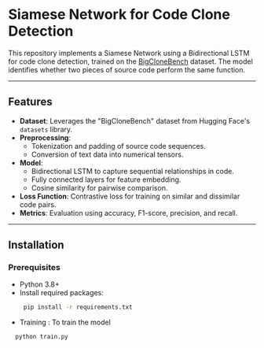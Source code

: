 # Siamese Network for Code Clone Detection

This repository implements a Siamese Network using a Bidirectional LSTM for code clone detection, trained on the [BigCloneBench](https://huggingface.co/datasets/google/code_x_glue_cc_clone_detection_big_clone_bench) dataset. The model identifies whether two pieces of source code perform the same function.

---

## Features

- **Dataset**: Leverages the "BigCloneBench" dataset from Hugging Face's `datasets` library.
- **Preprocessing**:
  - Tokenization and padding of source code sequences.
  - Conversion of text data into numerical tensors.
- **Model**:
  - Bidirectional LSTM to capture sequential relationships in code.
  - Fully connected layers for feature embedding.
  - Cosine similarity for pairwise comparison.
- **Loss Function**: Contrastive loss for training on similar and dissimilar code pairs.
- **Metrics**: Evaluation using accuracy, F1-score, precision, and recall.

---

## Installation

### Prerequisites
- Python 3.8+
- Install required packages:
  ```bash
   pip install -r requirements.txt


- Training :
To train the model
 ```
   python train.py


